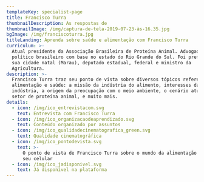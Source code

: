 ```yaml
---
templateKey: specialist-page
title: Francisco Turra
thumbnailDescription: As respostas de
thumbnailImage: /img/captura-de-tela-2019-07-23-às-16.35.jpg
bgImage: /img/franciscoturra.jpg
titleLanding: Aprenda sobre saúde e alimentação com Francisco Turra
curriculum: >-
  Atual presidente da Associação Brasileira de Proteína Animal. Advogado e
  político brasileiro com base no estado do Rio Grande do Sul. Foi prefeito de
  sua cidade natal (Marau), deputado estadual, federal e ministro da
  Agricultura.​
description: >-
  Francisco Turra traz seu ponto de vista sobre diversos tópicos referentes à
  alimentação e saúde: a missão da indústria do alimento, interesses da
  indústria, a origem da preocupação com o meio ambiente, o cenário atual do
  setor de proteína animal, e muito mais.
details:
  - icon: /img/ico_entrevistacom.svg
    text: Entrevista com Francisco Turra
  - icon: /img/ico_organizacaodeaprendizado.svg
    text: Conteúdo organizado por assuntos
  - icon: /img/ico_qualidadecinematografica_green.svg
    text: Qualidade cinematográfica
  - icon: /img/ico_pontodevista.svg
    text: >-
      O ponto de vista de Francisco Turra sobre o mundo da alimentação direto no
      seu celular
  - icon: /img/ico_jadisponivel.svg
    text: Já disponível na plataforma
---
```


